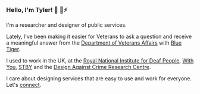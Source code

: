 ### Hello, I'm Tyler! 👋 🌱⚡

I'm a researcher and designer of public services.

Lately, I've been making it easier for Veterans to ask a question and receive a meaningful answer from the [Department of Veterans Affairs](https://github.com/department-of-veterans-affairs) with [Blue Tiger](https://www.bluetiger.digital/).

I used to work in the UK, at the [Royal National Institute for Deaf People](https://rnid.org.uk/), [With You](https://www.wearewithyou.org.uk/), [STBY](https://www.stby.eu/) and the [Design Against Crime Research Centre](https://designagainstcrime.com/).

I care about designing services that are easy to use and work for everyone. Let's [connect](https://tylergindraux.com/).
